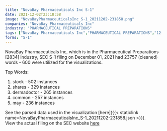 ```yaml
---
title: "NovaBay Pharmaceuticals Inc S-1"
date: 2021-12-02T23:18:58
image: "NovaBayPharmaceuticalsInc_S-1_20211202-231858.png"
companies: "NovaBay Pharmaceuticals Inc"
industry: "PHARMACEUTICAL PREPARATIONS"
tags: ["NovaBay Pharmaceuticals Inc","PHARMACEUTICAL PREPARATIONS","12-01-2021","S-1"]
forms: "S-1"
---
```

NovaBay Pharmaceuticals Inc, which is in the Pharmaceutical Preparations [2834] industry, SEC S-1 filing on December 01, 2021 had 23757 (cleaned) words - 600 were utilized for the visualizations.

Top Words:
1. stock - 502 instances
2. shares - 329 instances
3. dermadoctor - 265 instances
4. common - 257 instances
5. may - 236 instances


See the parsed data used in the visualization [here]({{< staticlink name=NovaBayPharmaceuticalsInc_S-1_20211202-231858.json >}}).  
View the actual filing on the SEC website [here](https://www.sec.gov/Archives/edgar/data/1389545/0001437749-21-027634.txt)